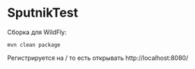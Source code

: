 # SputnikTest 

Сборка для WildFly:

```
mvn clean package
```

Регистрируется на / то есть открывать http://localhost:8080/
